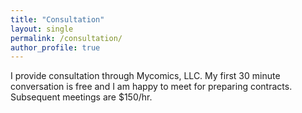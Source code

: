```yaml
---
title: "Consultation"
layout: single
permalink: /consultation/
author_profile: true
---
```


I provide consultation through Mycomics, LLC. My first 30 minute conversation
is free and I am happy to meet for preparing contracts. Subsequent meetings are
$150/hr. 
